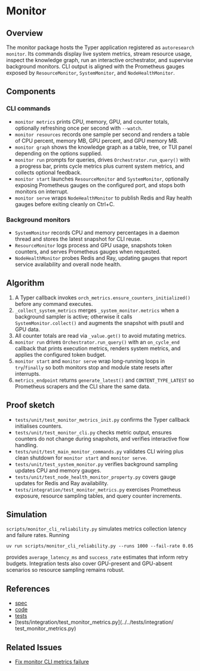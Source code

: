 # Monitor

## Overview

The monitor package hosts the Typer application registered as
`autoresearch monitor`. Its commands display live system metrics, stream
resource usage, inspect the knowledge graph, run an interactive orchestrator,
and supervise background monitors. CLI output is aligned with the Prometheus
gauges exposed by `ResourceMonitor`, `SystemMonitor`, and `NodeHealthMonitor`.

## Components

### CLI commands

- `monitor metrics` prints CPU, memory, GPU, and counter totals, optionally
  refreshing once per second with `--watch`.
- `monitor resources` records one sample per second and renders a table of CPU
  percent, memory MB, GPU percent, and GPU memory MB.
- `monitor graph` shows the knowledge graph as a table, tree, or TUI panel
  depending on the options supplied.
- `monitor run` prompts for queries, drives `Orchestrator.run_query()` with a
  progress bar, prints cycle metrics plus current system metrics, and collects
  optional feedback.
- `monitor start` launches `ResourceMonitor` and `SystemMonitor`, optionally
  exposing Prometheus gauges on the configured port, and stops both monitors on
  interrupt.
- `monitor serve` wraps `NodeHealthMonitor` to publish Redis and Ray health
  gauges before exiting cleanly on Ctrl+C.

### Background monitors

- `SystemMonitor` records CPU and memory percentages in a daemon thread and
  stores the latest snapshot for CLI reuse.
- `ResourceMonitor` logs process and GPU usage, snapshots token counters, and
  serves Prometheus gauges when requested.
- `NodeHealthMonitor` probes Redis and Ray, updating gauges that report service
  availability and overall node health.

## Algorithm

1. A Typer callback invokes `orch_metrics.ensure_counters_initialized()` before
   any command executes.
2. `_collect_system_metrics` merges `_system_monitor.metrics` when a background
   sampler is active; otherwise it calls `SystemMonitor.collect()` and augments
   the snapshot with psutil and GPU data.
3. All counter totals are read via `_value.get()` to avoid mutating metrics.
4. `monitor run` drives `Orchestrator.run_query()` with an `on_cycle_end`
   callback that prints execution metrics, renders system metrics, and applies
   the configured token budget.
5. `monitor start` and `monitor serve` wrap long-running loops in
   `try`/`finally` so both monitors stop and module state resets after
   interrupts.
6. `metrics_endpoint` returns `generate_latest()` and `CONTENT_TYPE_LATEST` so
   Prometheus scrapers and the CLI share the same data.

## Proof sketch

- `tests/unit/test_monitor_metrics_init.py` confirms the Typer callback
  initialises counters.
- `tests/unit/test_monitor_cli.py` checks metric output, ensures counters do not
  change during snapshots, and verifies interactive flow handling.
- `tests/unit/test_main_monitor_commands.py` validates CLI wiring plus clean
  shutdown for `monitor start` and `monitor serve`.
- `tests/unit/test_system_monitor.py` verifies background sampling updates CPU
  and memory gauges.
- `tests/unit/test_node_health_monitor_property.py` covers gauge updates for
  Redis and Ray availability.
- `tests/integration/test_monitor_metrics.py` exercises Prometheus exposure,
  resource sampling tables, and query counter increments.

## Simulation

`scripts/monitor_cli_reliability.py` simulates metrics collection latency and
failure rates. Running

```
uv run scripts/monitor_cli_reliability.py --runs 1000 --fail-rate 0.05
```

provides `average_latency_ms` and `success_rate` estimates that inform retry
budgets. Integration tests also cover GPU-present and GPU-absent scenarios so
resource sampling remains robust.

## References

- [spec](../specs/monitor.md)
- [code](../../src/autoresearch/monitor/)
- [tests](../../tests/unit/test_monitor_cli.py)
- [tests/integration/test_monitor_metrics.py](../../tests/integration/
  test_monitor_metrics.py)

## Related Issues

- [Fix monitor CLI metrics failure][issue]

[issue]: ../../issues/archive/fix-monitor-cli-metrics-failure.md
